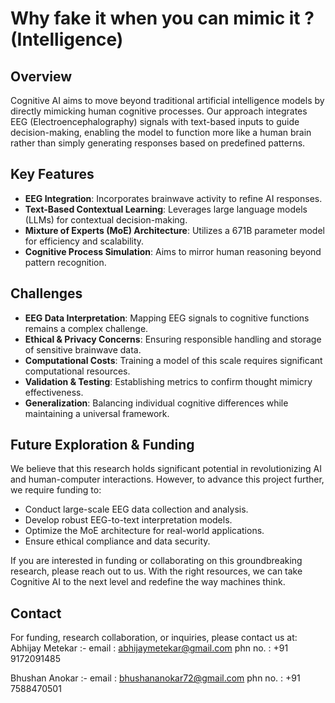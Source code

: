 # Why fake it when you can mimic it ? (Intelligence)

## Overview

Cognitive AI aims to move beyond traditional artificial intelligence models by directly mimicking human cognitive processes. Our approach integrates EEG (Electroencephalography) signals with text-based inputs to guide decision-making, enabling the model to function more like a human brain rather than simply generating responses based on predefined patterns.

## Key Features

- **EEG Integration**: Incorporates brainwave activity to refine AI responses.
- **Text-Based Contextual Learning**: Leverages large language models (LLMs) for contextual decision-making.
- **Mixture of Experts (MoE) Architecture**: Utilizes a 671B parameter model for efficiency and scalability.
- **Cognitive Process Simulation**: Aims to mirror human reasoning beyond pattern recognition.

## Challenges

- **EEG Data Interpretation**: Mapping EEG signals to cognitive functions remains a complex challenge.
- **Ethical & Privacy Concerns**: Ensuring responsible handling and storage of sensitive brainwave data.
- **Computational Costs**: Training a model of this scale requires significant computational resources.
- **Validation & Testing**: Establishing metrics to confirm thought mimicry effectiveness.
- **Generalization**: Balancing individual cognitive differences while maintaining a universal framework.

## Future Exploration & Funding

We believe that this research holds significant potential in revolutionizing AI and human-computer interactions. However, to advance this project further, we require funding to:

- Conduct large-scale EEG data collection and analysis.
- Develop robust EEG-to-text interpretation models.
- Optimize the MoE architecture for real-world applications.
- Ensure ethical compliance and data security.

If you are interested in funding or collaborating on this groundbreaking research, please reach out to us. With the right resources, we can take Cognitive AI to the next level and redefine the way machines think.

## Contact

For funding, research collaboration, or inquiries, please contact us at: 
Abhijay Metekar :- 
email : abhijaymetekar@gmail.com
phn no. : +91 9172091485

Bhushan Anokar :- 
email : bhushananokar72@gmail.com
phn no. : +91 7588470501
